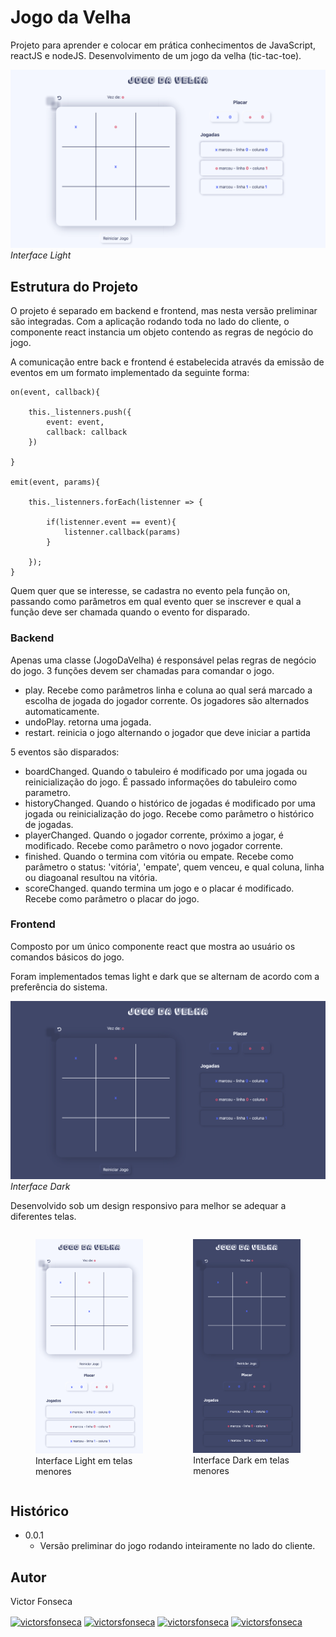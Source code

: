 # Jogo da Velha

Projeto para aprender e colocar em prática conhecimentos de JavaScript, reactJS e nodeJS.
Desenvolvimento de um jogo da velha (tic-tac-toe).

![](./images/Jogo-da-Velha.png)
*Interface Light*

## Estrutura do Projeto

O projeto é separado em backend e frontend, mas nesta versão preliminar são integradas. Com a aplicação rodando toda no lado do cliente, o componente react instancia um objeto contendo as regras de negócio do jogo.

A comunicação entre back e frontend é estabelecida através da emissão de eventos em um formato implementado da seguinte forma:

````
on(event, callback){

    this._listenners.push({
        event: event,
        callback: callback
    })

}

emit(event, params){
    
    this._listenners.forEach(listenner => {
        
        if(listenner.event == event){
            listenner.callback(params)
        }

    });
}
````

Quem quer que se interesse, se cadastra no evento pela função on, passando como parâmetros em qual evento quer se inscrever e qual a função deve ser chamada quando o evento for disparado.

### Backend

Apenas uma classe (JogoDaVelha) é responsável pelas regras de negócio do jogo.
3 funções devem ser chamadas para comandar o jogo.

- play. Recebe como parâmetros linha e coluna ao qual será marcado a escolha de jogada do jogador corrente. Os jogadores são alternados automaticamente.
- undoPlay. retorna uma jogada.
- restart. reinicia o jogo alternando o jogador que deve iniciar a partida 

5 eventos são disparados:

- boardChanged. Quando o tabuleiro é modificado por uma jogada ou reinicialização do jogo. É passado informações do tabuleiro como parametro.
- historyChanged. Quando o histórico de jogadas é modificado por uma jogada ou reinicialização do jogo. Recebe como parâmetro o histórico de jogadas.
- playerChanged. Quando o jogador corrente, próximo a jogar, é modificado. Recebe como parâmetro o novo jogador corrente.
- finished. Quando o termina com vitória ou empate. Recebe como parâmetro o status: 'vitória', 'empate', quem venceu, e qual coluna, linha ou diagoanal resultou na vitória.
- scoreChanged. quando termina um jogo e o placar é modificado. Recebe como parâmetro o placar do jogo.

### Frontend

Composto por um único componente react que mostra ao usuário os comandos básicos do jogo.

Foram implementados temas light e dark que se alternam de acordo com a preferência do sistema.

![](./images/Jogo-da-Velha-dark-mode.png)
*Interface Dark*

Desenvolvido sob um design responsivo para melhor se adequar a diferentes telas.
<div style='display:flex; flex-direction: row'>
<figure>
<img src='./images/Jogo-da-Velha-mobile.png' alt='Interface Light em telas menores'></img>
<figurecaption>Interface Light em telas menores</figurecaption>
</figure>

<figure>
<img src='./images/Jogo-da-Velha-dark-mode-mobile.png' alt='Interface Dark em telas menores'></img>
<figurecaption>Interface Dark em telas menores</figurecaption>
</figure>
</div>

## Histórico

- 0.0.1 
    - Versão preliminar do jogo rodando inteiramente no lado do cliente.

## Autor

Victor Fonseca

<p align="left">
<a href="mailto:victor.sf@live.com" target="blank"><img align="center" src="https://cdn.jsdelivr.net/npm/simple-icons@3.0.1/icons/gmail.svg" alt="victorsfonseca" height="30" width="40" /></a>
<a href="https://linkedin.com/in/victorsfonseca" target="blank"><img align="center" src="https://cdn.jsdelivr.net/npm/simple-icons@3.0.1/icons/linkedin.svg" alt="victorsfonseca" height="30" width="40" /></a>
<a href="https://fb.com/victorsfonseca" target="blank"><img align="center" src="https://cdn.jsdelivr.net/npm/simple-icons@3.0.1/icons/facebook.svg" alt="victorsfonseca" height="30" width="40" /></a>
<a href="https://instagram.com/victorsfonseca" target="blank"><img align="center" src="https://cdn.jsdelivr.net/npm/simple-icons@3.0.1/icons/instagram.svg" alt="victorsfonseca" height="30" width="40" /></a>
</p>